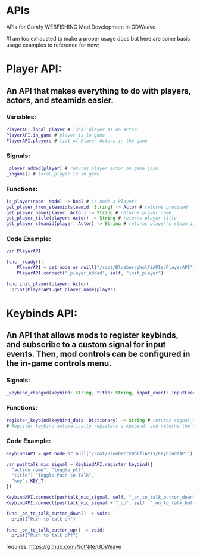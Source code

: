 # APIs
APIs for Comfy WEBFISHING Mod Development in GDWeave

#I am too exhausted to make a proper usage docs but here are some basic usage examples to reference for now:

# Player API:
## An API that makes everything to do with players, actors, and steamids easier.
### Variables:
```gd
PlayerAPI.local_player # local player as an actor
PlayerAPI.in_game # player is in game
PlayerAPI.players # list of Player Actors in the game
```
### Signals:
```gd
_player_added(player) # returns player actor on game join
_ingame() # locaL player is in game
```
### Functions:
```gd
is_player(node: Node) -> bool # is node a Player?
get_player_from_steamid(steamid: String) -> Actor # returns provided 
get_player_name(player: Actor) -> String # returns player name
get_player_title(player: Actor) -> String # returns player title
get_player_steamid(player: Actor) -> String # returns player's steam id
```

### Code Example:
```gd
var PlayerAPI

func _ready():
	PlayerAPI = get_node_or_nuill("/root/BlueberryWolfiAPIs/PlayerAPI")
	PlayerAPI.connect("_player_added", self, "init_player")

func init_player(player: Actor)
  print(PlayerAPI.get_player_name(player)
```
# Keybinds API:
## An API that allows mods to register keybinds, and subscribe to a custom signal for input events. Then, mod controls can be configured in the in-game controls menu.
### Signals:
```gd
_keybind_changed(keybind: String, title: String, input_event: InputEventKey)
```
### Functions:
```gd
register_keybind(keybind_data: Dictionary) -> String # returns signal_name
# Register keybind automatically registers a keybind, and returns the name of the signal. It also automatically creates another signal with the signal name, with "_up" appended for key release
```

### Code Example:
```gd
KeybindsAPI = get_node_or_null("/root/BlueberryWolfiAPIs/KeybindsAPI")

var pushtalk_mic_signal = KeybindAPI.register_keybind({
  "action_name": "toggle_ptt",
  "title": "Toggle Push to Talk",
  "key": KEY_T,
})

KeybindAPI.connect(pushtalk_mic_signal, self, "_on_to_talk_button_down")
KeybindAPI.connect(pushtalk_mic_signal + "_up", self, "_on_to_talk_button_up")

func _on_to_talk_button_down() -> void:
  print("Push to talk on")

func _on_to_talk_button_up() -> void:
  print("Push to talk off")
```
requires:
https://github.com/NotNite/GDWeave
